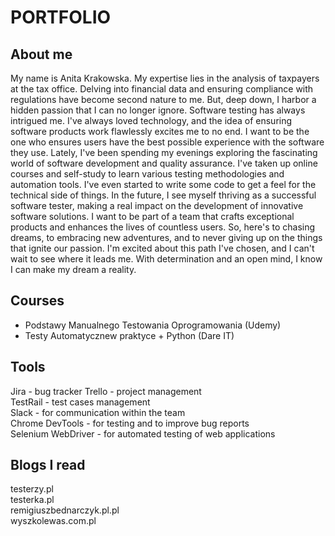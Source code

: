 # PORTFOLIO #
## About me ##
My name is Anita Krakowska. My expertise lies in the analysis of taxpayers at the tax office. Delving into financial data and ensuring compliance with regulations have become second nature to me. But, deep down, I harbor a hidden passion that I can no longer ignore. Software testing has always intrigued me. I've always loved technology, and the idea of ensuring software products work flawlessly excites me to no end. I want to be the one who ensures users have the best possible experience with the software they use.
Lately, I've been spending my evenings exploring the fascinating world of software development and quality assurance. I've taken up online courses and self-study to learn various testing methodologies and automation tools. I've even started to write some code to get a feel for the technical side of things. In the future, I see myself thriving as a successful software tester, making a real impact on the development of innovative software solutions. I want to be part of a team that crafts exceptional products and enhances the lives of countless users. So, here's to chasing dreams, to embracing new adventures, and to never giving up on the things that ignite our passion. I'm excited about this path I've chosen, and I can't wait to see where it leads me. With determination and an open mind, I know I can make my dream a reality.
## Courses ##
- Podstawy Manualnego Testowania Oprogramowania (Udemy)
- Testy Automatycznew praktyce + Python (Dare IT)
## Tools ##
Jira - bug tracker
Trello - project management<br>
TestRail - test cases management<br>
Slack - for communication within the team<br>
Chrome DevTools - for testing and to improve bug reports<br>
Selenium WebDriver - for automated testing of web applications<br>
## Blogs I read ##
testerzy.pl<br>
testerka.pl<br>
remigiuszbednarczyk.pl.pl<br>
wyszkolewas.com.pl<br>


